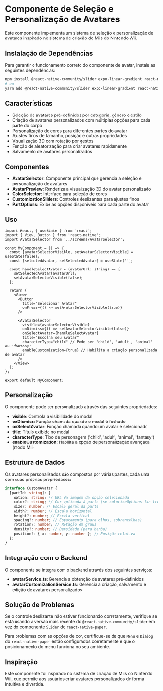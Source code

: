 # Componente de Seleção e Personalização de Avatares

Este componente implementa um sistema de seleção e personalização de avatares inspirado no sistema de criação de Miis do Nintendo Wii.

## Instalação de Dependências

Para garantir o funcionamento correto do componente de avatar, instale as seguintes dependências:

```bash
npm install @react-native-community/slider expo-linear-gradient react-native-paper
# ou
yarn add @react-native-community/slider expo-linear-gradient react-native-paper
```

## Características

- Seleção de avatares pré-definidos por categoria, gênero e estilo
- Criação de avatares personalizados com múltiplas opções para cada parte do corpo
- Personalização de cores para diferentes partes do avatar
- Ajustes finos de tamanho, posição e outras propriedades
- Visualização 3D com rotação por gestos
- Função de aleatorização para criar avatares rapidamente
- Salvamento de avatares personalizados

## Componentes

- **AvatarSelector**: Componente principal que gerencia a seleção e personalização de avatares
- **AvatarPreview**: Renderiza a visualização 3D do avatar personalizado
- **ColorSelector**: Interface para seleção de cores
- **CustomizationSliders**: Controles deslizantes para ajustes finos
- **PartOptions**: Exibe as opções disponíveis para cada parte do avatar

## Uso

```tsx
import React, { useState } from 'react';
import { View, Button } from 'react-native';
import AvatarSelector from '../screens/AvatarSelector';

const MyComponent = () => {
  const [avatarSelectorVisible, setAvatarSelectorVisible] = useState(false);
  const [selectedAvatar, setSelectedAvatar] = useState('');

  const handleSelectAvatar = (avatarUrl: string) => {
    setSelectedAvatar(avatarUrl);
    setAvatarSelectorVisible(false);
  };

  return (
    <View>
      <Button 
        title="Selecionar Avatar" 
        onPress={() => setAvatarSelectorVisible(true)} 
      />
      
      <AvatarSelector
        visible={avatarSelectorVisible}
        onDismiss={() => setAvatarSelectorVisible(false)}
        onSelectAvatar={handleSelectAvatar}
        title="Escolha seu Avatar"
        characterType="child" // Pode ser 'child', 'adult', 'animal' ou 'fantasy'
        enableCustomization={true} // Habilita a criação personalizada de avatar
      />
    </View>
  );
};

export default MyComponent;
```

## Personalização

O componente pode ser personalizado através das seguintes propriedades:

- **visible**: Controla a visibilidade do modal
- **onDismiss**: Função chamada quando o modal é fechado
- **onSelectAvatar**: Função chamada quando um avatar é selecionado
- **title**: Título exibido no modal
- **characterType**: Tipo de personagem ('child', 'adult', 'animal', 'fantasy')
- **enableCustomization**: Habilita a opção de personalização avançada (modo Mii)

## Estrutura de Dados

Os avatares personalizados são compostos por várias partes, cada uma com suas próprias propriedades:

```typescript
interface CustomAvatar {
  [partId: string]: {
    option: string; // URL da imagem da opção selecionada
    color?: string; // Cor aplicada à parte (se colorizeOptions for true)
    size?: number; // Escala geral da parte
    width?: number; // Escala horizontal
    height?: number; // Escala vertical
    spacing?: number; // Espaçamento (para olhos, sobrancelhas)
    rotation?: number; // Rotação em graus
    density?: number; // Densidade (para barba)
    position?: { x: number, y: number }; // Posição relativa
  };
}
```

## Integração com o Backend

O componente se integra com o backend através dos seguintes serviços:

- **avatarService.ts**: Gerencia a obtenção de avatares pré-definidos
- **avatarCustomizationService.ts**: Gerencia a criação, salvamento e edição de avatares personalizados

## Solução de Problemas

Se o controle deslizante não estiver funcionando corretamente, verifique se está usando a versão mais recente do `@react-native-community/slider` em vez do componente `Slider` do `react-native-paper`.

Para problemas com as opções de cor, certifique-se de que `Menu` e `Dialog` do `react-native-paper` estão configurados corretamente e que o posicionamento do menu funciona no seu ambiente.

## Inspiração

Este componente foi inspirado no sistema de criação de Miis do Nintendo Wii, que permite aos usuários criar avatares personalizados de forma intuitiva e divertida.